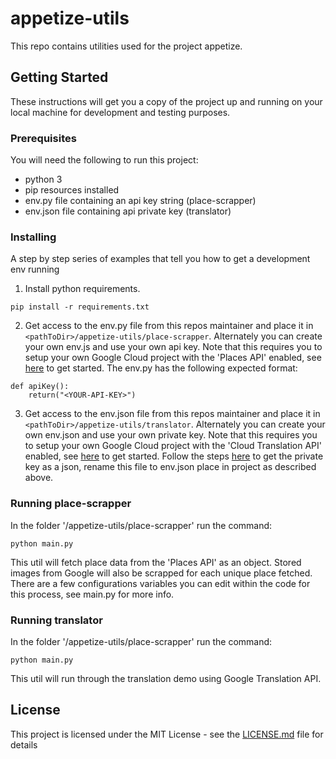 # appetize-utils

This repo contains utilities used for the project appetize.

## Getting Started

These instructions will get you a copy of the project up and running on your local machine for development and testing purposes.

### Prerequisites

You will need the following to run this project:
- python 3
- pip resources installed
- env.py file containing an api key string (place-scrapper)
- env.json file containing api private key (translator)

### Installing

A step by step series of examples that tell you how to get a development env running

1. Install python requirements.

```
pip install -r requirements.txt
```

2. Get access to the env.py file from this repos maintainer and place it in `<pathToDir>/appetize-utils/place-scrapper`. Alternately you can create your own env.js and use your own api key. Note that this requires you to setup your own Google Cloud project with the 'Places API' enabled, see [here](https://developers.google.com/places/web-service/intro) to get started. The env.py has the following expected format:

```
def apiKey():
    return("<YOUR-API-KEY>")
```

3. Get access to the env.json file from this repos maintainer and place it in `<pathToDir>/appetize-utils/translator`. Alternately you can create your own env.json and use your own private key. Note that this requires you to setup your own Google Cloud project with the 'Cloud Translation API' enabled, see [here](https://cloud.google.com/translate/docs/quickstarts) to get started. Follow the steps [here](https://cloud.google.com/translate/docs/basic/setup-basic) to get the private key as a json, rename this file to env.json place in project as described above.

### Running place-scrapper

In the folder '<pathToDir>/appetize-utils/place-scrapper' run the command:

`python main.py`

This util will fetch place data from the 'Places API' as an object. Stored images from Google will also be scrapped for each unique place fetched. There are a few configurations variables you can edit within the code for this process, see main.py for more info.

### Running translator

In the folder '<pathToDir>/appetize-utils/place-scrapper' run the command:
  
`python main.py`

This util will run through the translation demo using Google Translation API.

## License

This project is licensed under the MIT License - see the [LICENSE.md](LICENSE.md) file for details
